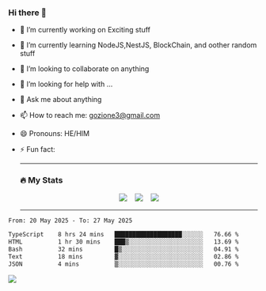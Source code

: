 ### Hi there 👋

<!--
**charlieScript/charlieScript** is a ✨ _special_ ✨ repository because its `README.md` (this file) appears on your GitHub profile.

Here are some ideas to get you started: -->

- 🔭 I’m currently working on Exciting stuff
- 🌱 I’m currently learning NodeJS,NestJS, BlockChain, and oother random stuff
- 👯 I’m looking to collaborate on anything
- 🤔 I’m looking for help with ...
- 💬 Ask me about anything
- 📫 How to reach me: gozione3@gmail.com
- 😄 Pronouns: HE/HIM
- ⚡ Fun fact:


  ---

  ### :fire: My Stats

  <div id="stats" align="center">
  <img src="http://github-readme-streak-stats.herokuapp.com?user=charlieScript&theme=dark&date_format=M%20j%5B%2C%20Y%5D" />&nbsp;&nbsp;&nbsp;
  <img src="https://github-readme-stats.vercel.app/api/top-langs/?username=charlieScript&layout=compact&theme=vision-friendly-dark"/>&nbsp;&nbsp;&nbsp;
  <img src="https://github-readme-stats.vercel.app/api?username=charlieScript&show_icons=true&theme=radical"/>
  </div>

  ---



<!--START_SECTION:waka-->

```txt
From: 20 May 2025 - To: 27 May 2025

TypeScript    8 hrs 24 mins   ███████████████████░░░░░░   76.66 %
HTML          1 hr 30 mins    ███▒░░░░░░░░░░░░░░░░░░░░░   13.69 %
Bash          32 mins         █▒░░░░░░░░░░░░░░░░░░░░░░░   04.91 %
Text          18 mins         ▓░░░░░░░░░░░░░░░░░░░░░░░░   02.86 %
JSON          4 mins          ▒░░░░░░░░░░░░░░░░░░░░░░░░   00.76 %
```

<!--END_SECTION:waka-->
![](https://komarev.com/ghpvc/?username=charlieScript)
